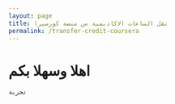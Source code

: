 ```yaml
---
layout: page
title: نقل الساعات الاكاديمية من منصة كورسيرا
permalink: /transfer-credit-coursera
---
```


# اهلا وسهلا بكم
`تجربة`
